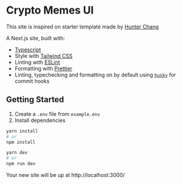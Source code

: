 # Crypto Memes UI

This site is inspired on starter template made by [Hunter Chang](https://github.com/ChangoMan/nextjs-typescript-mdx-blog)

A Next.js site, built with:

- [Typescript](https://www.typescriptlang.org/)
- Style with [Tailwind CSS](https://tailwindcss.com/)
- Linting with [ESLint](https://eslint.org/)
- Formatting with [Prettier](https://prettier.io/)
- Linting, typechecking and formatting on by default using [`husky`](https://github.com/typicode/husky) for commit hooks

## Getting Started

1. Create a `.env` file from `example.env`
2. Install dependencies

```bash
yarn install
# or
npm install

yarn dev
# or
npm run dev
```

Your new site will be up at http://localhost:3000/
